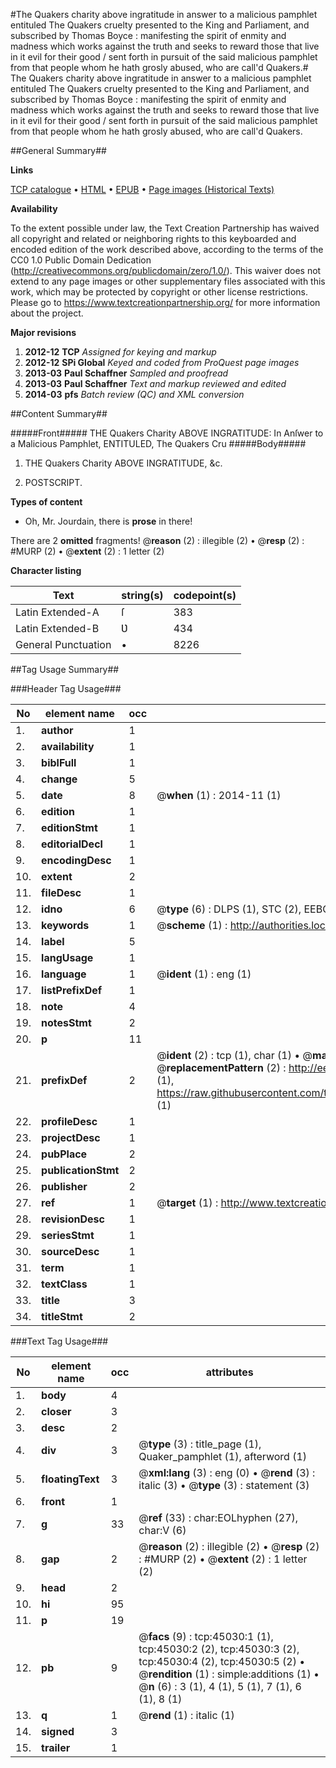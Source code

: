 #The Quakers charity above ingratitude in answer to a malicious pamphlet entituled The Quakers cruelty presented to the King and Parliament, and subscribed by Thomas Boyce : manifesting the spirit of enmity and madness which works against the truth and seeks to reward those that live in it evil for their good / sent forth in pursuit of the said malicious pamphlet from that people whom he hath grosly abused, who are call'd Quakers.#
The Quakers charity above ingratitude in answer to a malicious pamphlet entituled The Quakers cruelty presented to the King and Parliament, and subscribed by Thomas Boyce : manifesting the spirit of enmity and madness which works against the truth and seeks to reward those that live in it evil for their good / sent forth in pursuit of the said malicious pamphlet from that people whom he hath grosly abused, who are call'd Quakers.

##General Summary##

**Links**

[TCP catalogue](http://www.ota.ox.ac.uk/tcp/)  • 
[HTML](http://tei.it.ox.ac.uk/tcp/Texts-HTML/free/A56/A56884.html)  • 
[EPUB](http://tei.it.ox.ac.uk/tcp/Texts-EPUB/free/A56/A56884.epub) • 
[Page images (Historical Texts)](https://historicaltexts.jisc.ac.uk/eebo-10440493e)

**Availability**

To the extent possible under law, the Text Creation Partnership has waived all copyright and related or neighboring rights to this keyboarded and encoded edition of the work described above, according to the terms of the CC0 1.0 Public Domain Dedication (http://creativecommons.org/publicdomain/zero/1.0/). This waiver does not extend to any page images or other supplementary files associated with this work, which may be protected by copyright or other license restrictions. Please go to https://www.textcreationpartnership.org/ for more information about the project.

**Major revisions**

1. __2012-12__ __TCP__ *Assigned for keying and markup*
1. __2012-12__ __SPi Global__ *Keyed and coded from ProQuest page images*
1. __2013-03__ __Paul Schaffner__ *Sampled and proofread*
1. __2013-03__ __Paul Schaffner__ *Text and markup reviewed and edited*
1. __2014-03__ __pfs__ *Batch review (QC) and XML conversion*

##Content Summary##

#####Front#####
THE Quakers Charity ABOVE INGRATITUDE: In Anſwer to a Malicious Pamphlet, ENTITULED, The Quakers Cru
#####Body#####

1. THE Quakers Charity ABOVE INGRATITUDE, &c.

1. POSTSCRIPT.

**Types of content**

  * Oh, Mr. Jourdain, there is **prose** in there!

There are 2 **omitted** fragments! 
 @__reason__ (2) : illegible (2)  •  @__resp__ (2) : #MURP (2)  •  @__extent__ (2) : 1 letter (2)

**Character listing**


|Text|string(s)|codepoint(s)|
|---|---|---|
|Latin Extended-A|ſ|383|
|Latin Extended-B|Ʋ|434|
|General Punctuation|•|8226|

##Tag Usage Summary##

###Header Tag Usage###

|No|element name|occ|attributes|
|---|---|---|---|
|1.|__author__|1||
|2.|__availability__|1||
|3.|__biblFull__|1||
|4.|__change__|5||
|5.|__date__|8| @__when__ (1) : 2014-11 (1)|
|6.|__edition__|1||
|7.|__editionStmt__|1||
|8.|__editorialDecl__|1||
|9.|__encodingDesc__|1||
|10.|__extent__|2||
|11.|__fileDesc__|1||
|12.|__idno__|6| @__type__ (6) : DLPS (1), STC (2), EEBO-CITATION (1), OCLC (1), VID (1)|
|13.|__keywords__|1| @__scheme__ (1) : http://authorities.loc.gov/ (1)|
|14.|__label__|5||
|15.|__langUsage__|1||
|16.|__language__|1| @__ident__ (1) : eng (1)|
|17.|__listPrefixDef__|1||
|18.|__note__|4||
|19.|__notesStmt__|2||
|20.|__p__|11||
|21.|__prefixDef__|2| @__ident__ (2) : tcp (1), char (1)  •  @__matchPattern__ (2) : ([0-9\-]+):([0-9IVX]+) (1), (.+) (1)  •  @__replacementPattern__ (2) : http://eebo.chadwyck.com/downloadtiff?vid=$1&page=$2 (1), https://raw.githubusercontent.com/textcreationpartnership/Texts/master/tcpchars.xml#$1 (1)|
|22.|__profileDesc__|1||
|23.|__projectDesc__|1||
|24.|__pubPlace__|2||
|25.|__publicationStmt__|2||
|26.|__publisher__|2||
|27.|__ref__|1| @__target__ (1) : http://www.textcreationpartnership.org/docs/. (1)|
|28.|__revisionDesc__|1||
|29.|__seriesStmt__|1||
|30.|__sourceDesc__|1||
|31.|__term__|1||
|32.|__textClass__|1||
|33.|__title__|3||
|34.|__titleStmt__|2||


###Text Tag Usage###

|No|element name|occ|attributes|
|---|---|---|---|
|1.|__body__|4||
|2.|__closer__|3||
|3.|__desc__|2||
|4.|__div__|3| @__type__ (3) : title_page (1), Quaker_pamphlet (1), afterword (1)|
|5.|__floatingText__|3| @__xml:lang__ (3) : eng (0)  •  @__rend__ (3) : italic (3)  •  @__type__ (3) : statement (3)|
|6.|__front__|1||
|7.|__g__|33| @__ref__ (33) : char:EOLhyphen (27), char:V (6)|
|8.|__gap__|2| @__reason__ (2) : illegible (2)  •  @__resp__ (2) : #MURP (2)  •  @__extent__ (2) : 1 letter (2)|
|9.|__head__|2||
|10.|__hi__|95||
|11.|__p__|19||
|12.|__pb__|9| @__facs__ (9) : tcp:45030:1 (1), tcp:45030:2 (2), tcp:45030:3 (2), tcp:45030:4 (2), tcp:45030:5 (2)  •  @__rendition__ (1) : simple:additions (1)  •  @__n__ (6) : 3 (1), 4 (1), 5 (1), 7 (1), 6 (1), 8 (1)|
|13.|__q__|1| @__rend__ (1) : italic (1)|
|14.|__signed__|3||
|15.|__trailer__|1||
